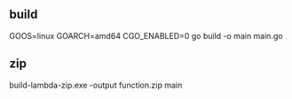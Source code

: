 ## build
GOOS=linux GOARCH=amd64 CGO_ENABLED=0 go build -o main main.go

## zip
build-lambda-zip.exe -output function.zip main